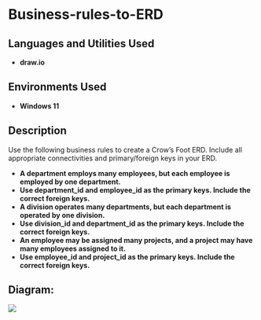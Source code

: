 # Business-rules-to-ERD

<h2>Languages and Utilities Used</h2>

- <b>draw.io</b>

<h2>Environments Used </h2>

- <b>Windows 11</b>

<h2>Description</h2>

Use the following business rules to create a Crow’s Foot ERD. Include all appropriate connectivities and primary/foreign keys in your ERD. </b>
- <b>A department employs many employees, but each employee is employed by one department.</b>
- <b>Use department_id and employee_id as the primary keys. Include the correct foreign keys.</b>
- <b>A division operates many departments, but each department is operated by one division.</b>
- <b>Use division_id and department_id as the primary keys. Include the correct foreign keys.</b>
- <b>An employee may be assigned many projects, and a project may have many employees assigned to it.</b>
- <b>Use employee_id and project_id as the primary keys. Include the correct foreign keys.</b>

<h2>Diagram:</h2>

<img src="https://i.imgur.com/dGMufrx.png"/>
